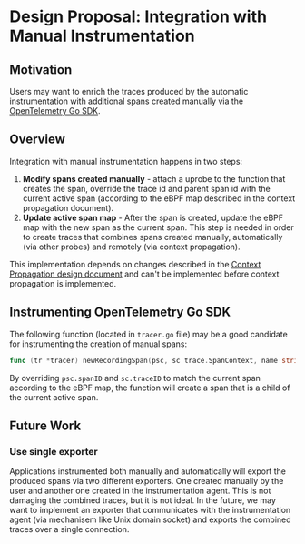 # Design Proposal: Integration with Manual Instrumentation

## Motivation

Users may want to enrich the traces produced by the automatic instrumentation with additional spans created manually via the [OpenTelemetry Go SDK](https://github.com/open-telemetry/opentelemetry-go).

## Overview

Integration with manual instrumentation happens in two steps:

1. **Modify spans created manually** - attach a uprobe to the function that creates the span, override the trace id and parent span id with the current active span (according to the eBPF map described in the context propagation document).
2. **Update active span map** - After the span is created, update the eBPF map with the new span as the current span. This step is needed in order to create traces that combines spans created manually, automatically (via other probes) and remotely (via context propagation).

This implementation depends on changes described in the [Context Propagation design document](context-propagation.md) and can't be implemented before context propagation is implemented.

## Instrumenting OpenTelemetry Go SDK

The following function (located in `tracer.go` file) may be a good candidate for instrumenting the creation of manual spans:

```go
func (tr *tracer) newRecordingSpan(psc, sc trace.SpanContext, name string, sr SamplingResult, config *trace.SpanConfig) *recordingSpan {
```

By overriding `psc.spanID` and `sc.traceID` to match the current span according to the eBPF map, the function will create a span that is a child of the current active span.

## Future Work

### Use single exporter

Applications instrumented both manually and automatically will export the produced spans via two different exporters. One created manually by the user and another one created in the instrumentation agent. This is not damaging the combined traces, but it is not ideal. In the future, we may want to implement an exporter that communicates with the instrumentation agent (via mechanisem like Unix domain socket) and exports the combined traces over a single connection.
